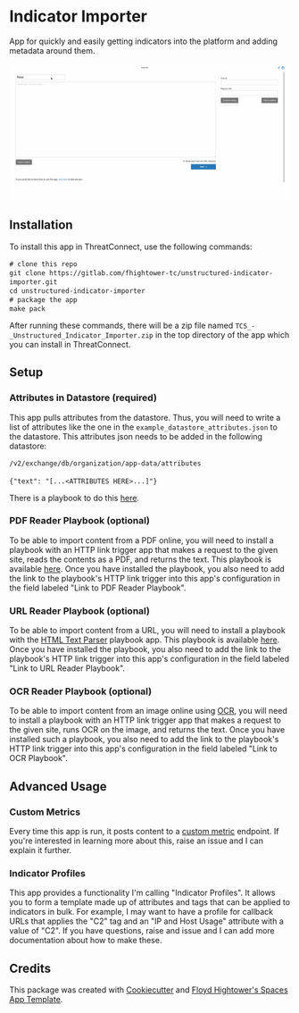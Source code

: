 # Indicator Importer

App for quickly and easily getting indicators into the platform and adding metadata around them.

![Indicator importer: quick and easy](demo.gif)

## Installation

To install this app in ThreatConnect, use the following commands:

```
# clone this repo
git clone https://gitlab.com/fhightower-tc/unstructured-indicator-importer.git
cd unstructured-indicator-importer
# package the app
make pack
```

After running these commands, there will be a zip file named `TCS_-_Unstructured_Indicator_Importer.zip` in the top directory of the app which you can install in ThreatConnect.

## Setup

### Attributes in Datastore (required)

This app pulls attributes from the datastore. Thus, you will need to write a list of attributes like the one in the `example_datastore_attributes.json` to the datastore. This attributes json needs to be added in the following datastore:

```
/v2/exchange/db/organization/app-data/attributes

{"text": "[...<ATTRIBUTES HERE>...]"}
```

There is a playbook to do this [here](https://github.com/ThreatConnect-Inc/threatconnect-playbooks/tree/master/playbooks/TCPB-HT-Unstructured%20Indicator%20Importer%20Attribute%20Recorder).

### PDF Reader Playbook (optional)

To be able to import content from a PDF online, you will need to install a playbook with an HTTP link trigger app that makes a request to the given site, reads the contents as a PDF, and returns the text. This playbook is available [here](https://github.com/ThreatConnect-Inc/threatconnect-playbooks/tree/master/playbooks/TCPB-HT-PDF%20Reader). Once you have installed the playbook, you also need to add the link to the playbook's HTTP link trigger into this app's configuration in the field labeled "Link to PDF Reader Playbook".

### URL Reader Playbook (optional)

To be able to import content from a URL, you will need to install a playbook with the [HTML Text Parser](https://github.com/ThreatConnect-Inc/threatconnect-playbooks/tree/master/apps/TCPB_-_HTML_Text_Parser) playbook app. This playbook is available [here](https://github.com/ThreatConnect-Inc/threatconnect-playbooks/tree/master/playbooks/TCPB-HT-URL%20Reader). Once you have installed the playbook, you also need to add the link to the playbook's HTTP link trigger into this app's configuration in the field labeled "Link to URL Reader Playbook".

### OCR Reader Playbook (optional)

To be able to import content from an image online using [OCR](https://en.wikipedia.org/wiki/Optical_character_recognition), you will need to install a playbook with an HTTP link trigger app that makes a request to the given site, runs OCR on the image, and returns the text. Once you have installed such a playbook, you also need to add the link to the playbook's HTTP link trigger into this app's configuration in the field labeled "Link to OCR Playbook".

## Advanced Usage

### Custom Metrics

Every time this app is run, it posts content to a [custom metric](https://docs.threatconnect.com/en/latest/rest_api/custom_metrics/custom_metrics.html#custom-metrics) endpoint. If you're interested in learning more about this, raise an issue and I can explain it further.

### Indicator Profiles

This app provides a functionality I'm calling "Indicator Profiles". It allows you to form a template made up of attributes and tags that can be applied to indicators in bulk. For example, I may want to have a profile for callback URLs that applies the "C2" tag and an "IP and Host Usage" attribute with a value of "C2". If you have questions, raise and issue and I can add more documentation about how to make these.

## Credits

This package was created with [Cookiecutter](https://github.com/audreyr/cookiecutter) and [Floyd Hightower's Spaces App Template](https://gitlab.com/fhightower-templates/threatconnect-js-spaces-template).

